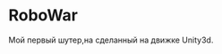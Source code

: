 # RoboWar
Мой первый шутер,на сделанный на движке Unity3d.

<img scr="https://github.com/lif0/RoboWar.Unity3d/blob/master/Screenshot/1.png"></img>
